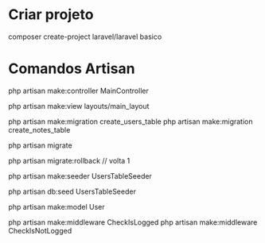 # Criar projeto

composer create-project laravel/laravel basico


# Comandos Artisan
php artisan make:controller MainController

php artisan make:view layouts/main_layout


php artisan make:migration create_users_table
php artisan make:migration create_notes_table

php artisan migrate

php artisan migrate:rollback // volta 1 


php artisan make:seeder UsersTableSeeder


php artisan db:seed UsersTableSeeder

php artisan make:model User



php artisan make:middleware CheckIsLogged
php artisan make:middleware CheckIsNotLogged
